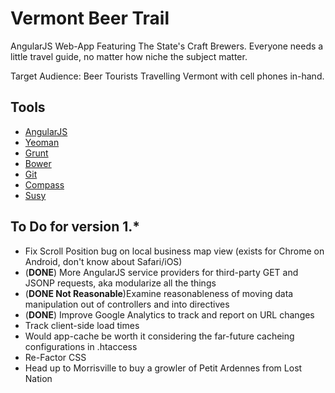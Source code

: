 Vermont Beer Trail
=============

AngularJS Web-App Featuring The State's Craft Brewers. Everyone needs a little travel guide, no matter how niche the subject matter.

Target Audience: Beer Tourists Travelling Vermont with cell phones in-hand.

Tools
---------------

* [AngularJS](http://angularjs.org/)
* [Yeoman](http://yeoman.io/)
* [Grunt](http://gruntjs.com/)
* [Bower](http://bower.io/)
* [Git](http://git-scm.com/)
* [Compass](http://compass-style.org/)
* [Susy](http://susy.oddbird.net/)

To Do for version 1.*
---------------------

* Fix Scroll Position bug on local business map view (exists for Chrome on Android, don't know about Safari/iOS)
* (__DONE__) More AngularJS service providers for third-party GET and JSONP requests, aka modularize all the things
* (__DONE Not Reasonable__)Examine reasonableness of moving data manipulation out of controllers and into directives
* (__DONE__) Improve Google Analytics to track and report on URL changes
* Track client-side load times
* Would app-cache be worth it considering the far-future cacheing configurations in .htaccess
* Re-Factor CSS
* Head up to Morrisville to buy a growler of Petit Ardennes from Lost Nation
